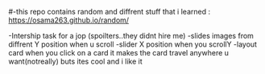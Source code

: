 #-this repo contains random and diffrent stuff that i learned : https://osama263.github.io/random/

-Intership task for a jop (spoilters..they didnt hire me)
-slides images from diffrent Y position when u scroll
-slider X position when you scrollY
-layout card when you click on a card it makes the card travel anywhere u want(notreally) buts ites cool and i like it